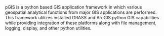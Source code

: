 pGIS is a python based GIS application framework in which various geospatial analytical functions from major GIS applications are performed. This framework utilizes installed GRASS and ArcGIS python GIS capabilities while providing integration of these platforms along with file management, logging, display, and other python utilities.